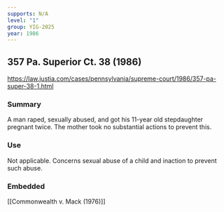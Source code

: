 ```yaml
---
supports: N/A
level: "1"
group: YIG-2025
year: 1986
---
```

## 357 Pa. Superior Ct. 38 (1986)

https://law.justia.com/cases/pennsylvania/supreme-court/1986/357-pa-super-38-1.html

### Summary

A man raped, sexually abused, and got his 11-year old stepdaughter pregnant twice. The mother took no substantial actions to prevent this.

### Use

Not applicable. Concerns sexual abuse of a child and inaction to prevent such abuse. 

### Embedded

[[Commonwealth v. Mack (1976)]]
